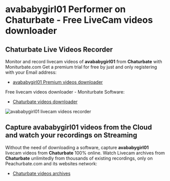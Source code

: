 # avababygirl01 Performer on Chaturbate - Free LiveCam videos downloader

## Chaturbate Live Videos Recorder

Monitor and record livecam videos of **avababygirl01** from **Chaturbate** with Moniturbate.com
Get a premium trial for free by just and only registering with your Email address:
* [avababygirl01 Premium videos downloader](https://moniturbate.com/request-demo-licence-key.html)

Free livecam videos downloader - Moniturbate Software:
* [Chaturbate videos downloader](https://moniturbate.com/moniturbate-download-software.html)

![avababygirl01 livecam videos recorder](https://peachurnet.com/templates/moniturbate-software.png)


## Capture avababygirl01 videos from the Cloud and watch your recordings on Streaming

Without the need of downloading a software, capture **avababygirl01** livecam videos from **Chaturbate** 100% online.
Watch Livecam archives from **Chaturbate** unlimitedly from thousands of existing recordings, only on Peachurbate.com and its websites network:
* [Chaturbate videos archives](https://peachurnet.com/)